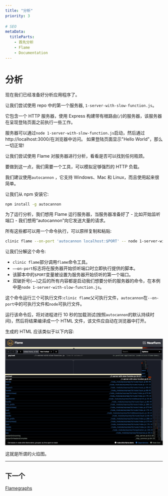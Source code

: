 ```yaml
---
title: "分析"
priority: 3

# SEO
metaData:
  titleParts:
    - 首先分析
    - Flame
    - Documentation
---
```


# 分析

现在我们已经准备好分析应用程序了。

让我们尝试使用 repo 中的第一个服务器, `1-server-with-slow-function.js`。

它包含一个 HTTP 服务器，使用 Express 构建带有根路由(`/`)的服务器，该服务器在呈现登陆页面之前执行一些工作。

服务器可以通过`node 1-server-with-slow-function.js`启动，然后通过 http://localhost:3000/在浏览器中访问。
如果登陆页面显示"Hello World"，那么一切正常!

让我们尝试使用 Flame 对服务器进行分析，看看是否可以找到任何瓶颈。

要做到这一点，我们需要一个工具，可以模拟足够强烈的 HTTP 负载。

我们建议使用`autocannon` ，它支持 Windows、Mac 和 Linux，而且使用起来很简单。

让我们从 npm 安装它:

```bash
npm install -g autocannon
```

为了运行分析，我们想用 Flame 运行服务器，当服务器准备好了 - 比如开始监听端口 - 我们想用“autocannon”向它发送大量的请求。

所有这些都可以用一个命令执行，可以原样复制和粘贴:

```bash
clinic flame --on-port 'autocannon localhost:$PORT' -- node 1-server-with-slow-function.js
```

让我们分解这个命令:

- `clinic flame`部分调用`flame`命令工具。
- `——on-port`标志将在服务器开始侦听端口时立即执行提供的脚本。
- 该脚本中的`$PORT`变量被设置为服务器开始侦听的第一个端口。
- 双破折号(`——`)之后的所有内容都是启动我们想要分析的服务器的命令，在本例中是`node 1-server-with-slow-function.js`。

这个命令运行三个可执行文件:`clinic flame`父可执行文件，`autocannon`在`--on-port`中的可执行文件和`node`可执行文件。

运行该命令后，将对进程进行 10 秒的加载测试(按照`autocannon`的默认持续时间)，然后将结果编译成一个 HTML 文件，该文件应自动在浏览器中打开。

生成的 HTML 应该类似于以下内容:

![Flamegraph screenshot](03.png)

这就是所谓的火焰图。

---

## 下一个

[Flamegraphs](/documentation/flame/04-flamegraphs)
